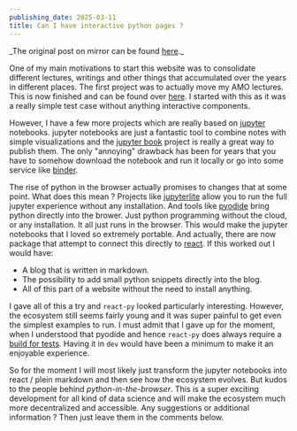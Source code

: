 ```yaml
---
publishing_date: 2025-03-11
title: Can I have interactive python pages ?
---
```


_The original post on mirror can be found [here](https://mirror.xyz/fretchen.eth/iglgKZeAeHcUc_-Ya9cjQQ1vUNqhJTRUswredn-53e8?referrerAddress=0x073f26F0C3FC100e7b075C3DC3cDE0A777497D20).\_

One of my main motivations to start this website was to consolidate different lectures, writings and other things that accumulated over the years in different places. The first project was to actually move my AMO lectures. This is now finished and can be found over [here](https://www.fretchen.eu/amo). I started with this as it was a really simple test case without anything interactive components.

However, I have a few more projects which are really based on [jupyter](https://jupyter.org/) notebooks. jupyter notebooks are just a fantastic tool to combine notes with simple visualizations and the [jupyter book](https://jupyterbook.org) project is really a great way to publish them. The only "annoying" drawback has been for years that you have to somehow download the notebook and run it locally or go into some service like [binder](https://mybinder.org/).

The rise of python in the browser actually promises to changes that at some point. What does this mean ? Projects like [jupyterlite](https://github.com/jupyterlite) allow you to run the full jupyter experience without any installation. And tools like [pyodide](https://pyodide.org/en/stable/) bring python directly into the brower. Just python programming without the cloud, or any installation. It all just runs in the browser. This would make the jupyter notebooks that I loved so extremely portable. And actually, there are now package that attempt to connect this directly to [react](https://github.com/elilambnz/react-py). If this worked out I would have:

- A blog that is written in markdown.
- The possibility to add small python snippets directly into the blog.
- All of this part of a website without the need to install anything.

I gave all of this a try and `react-py` looked particularly interesting. However, the ecosystem still seems fairly young and it was super painful to get even the simplest examples to run. I must admit that I gave up for the moment, when I understood that pyodide and hence `react-py` does always require a [build for tests](https://pyodide.org/en/latest/usage/working-with-bundlers.html). Having it in `dev` would have been a minimum to make it an enjoyable experience.

So for the moment I will most likely just transform the jupyter notebooks into react / plein markdown and then see how the ecosystem evolves. But kudos to the people behind _python-in-the-browser_. This is a super exciting development for all kind of data science and will make the ecosystem much more decentralized and accessible. Any suggestions or additional information ? Then just leave them in the comments below.
